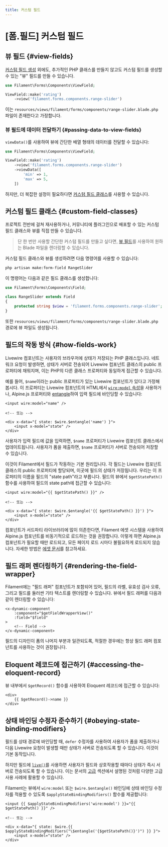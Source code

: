 ```yaml
---
title: 커스텀 필드
---
```

# [폼.필드] 커스텀 필드

<LaracastsBanner
    title="커스텀 폼 필드 만들기"
    description="Laracasts의 'Build Advanced Components for Filament' 시리즈를 시청하세요. 컴포넌트 제작 방법과 내부 도구 활용법을 모두 배울 수 있습니다."
    url="https://laracasts.com/series/build-advanced-components-for-filament/episodes/6"
    series="building-advanced-components"
/>

## 뷰 필드 {#view-fields}

[커스텀 필드 생성](#custom-field-classes) 외에도, 추가적인 PHP 클래스를 만들지 않고도 커스텀 필드를 생성할 수 있는 "뷰" 필드를 만들 수 있습니다.

```php
use Filament\Forms\Components\ViewField;

ViewField::make('rating')
    ->view('filament.forms.components.range-slider')
```

이는 `resources/views/filament/forms/components/range-slider.blade.php` 파일이 존재한다고 가정합니다.

### 뷰 필드에 데이터 전달하기 {#passing-data-to-view-fields}

`viewData()`를 사용하여 뷰에 간단한 배열 형태의 데이터를 전달할 수 있습니다:

```php
use Filament\Forms\Components\ViewField;

ViewField::make('rating')
    ->view('filament.forms.components.range-slider')
    ->viewData([
        'min' => 1,
        'max' => 5,
    ])
```

하지만, 더 복잡한 설정이 필요하다면 [커스텀 필드 클래스](#custom-field-classes)를 사용할 수 있습니다.

## 커스텀 필드 클래스 {#custom-field-classes}

프로젝트 전반에 걸쳐 재사용하거나, 커뮤니티에 플러그인으로 배포할 수 있는 커스텀 필드 클래스와 뷰를 직접 만들 수 있습니다.

> 단 한 번만 사용할 간단한 커스텀 필드를 만들고 싶다면, [뷰 필드](#view)를 사용하여 원하는 Blade 파일을 렌더링할 수 있습니다.

커스텀 필드 클래스와 뷰를 생성하려면 다음 명령어를 사용할 수 있습니다:

```bash
php artisan make:form-field RangeSlider
```

이 명령어는 다음과 같은 필드 클래스를 생성합니다:

```php
use Filament\Forms\Components\Field;

class RangeSlider extends Field
{
    protected string $view = 'filament.forms.components.range-slider';
}
```

또한 `resources/views/filament/forms/components/range-slider.blade.php` 경로에 뷰 파일도 생성됩니다.

## 필드의 작동 방식 {#how-fields-work}

Livewire 컴포넌트는 사용자의 브라우저에 상태가 저장되는 PHP 클래스입니다. 네트워크 요청이 발생하면, 상태가 서버로 전송되어 Livewire 컴포넌트 클래스의 public 프로퍼티에 채워지며, 이는 PHP의 다른 클래스 프로퍼티와 동일하게 접근할 수 있습니다.

예를 들어, `$name`이라는 public 프로퍼티가 있는 Livewire 컴포넌트가 있다고 가정해봅시다. 이 프로퍼티는 Livewire 컴포넌트의 HTML에서 [`wire:model` 속성](https://livewire.laravel.com/docs/properties#data-binding)을 사용하거나, Alpine.js 프로퍼티와 [entangle](https://livewire.laravel.com/docs/javascript#the-wire-object)하여 입력 필드에 바인딩할 수 있습니다:

```blade
<input wire:model="name" />

<!-- 또는 -->

<div x-data="{ state: $wire.$entangle('name') }">
    <input x-model="state" />
</div>
```

사용자가 입력 필드에 값을 입력하면, `$name` 프로퍼티가 Livewire 컴포넌트 클래스에서 업데이트됩니다. 사용자가 폼을 제출하면, `$name` 프로퍼티가 서버로 전송되어 저장할 수 있습니다.

이것이 Filament에서 필드가 작동하는 기본 원리입니다. 각 필드는 Livewire 컴포넌트 클래스의 public 프로퍼티에 할당되며, 이곳에 필드의 상태가 저장됩니다. 우리는 이 프로퍼티의 이름을 필드의 "state path"라고 부릅니다. 필드의 뷰에서 `$getStatePath()` 함수를 사용하여 필드의 state path에 접근할 수 있습니다:

```blade
<input wire:model="{{ $getStatePath() }}" />

<!-- 또는 -->

<div x-data="{ state: $wire.$entangle('{{ $getStatePath() }}') }">
    <input x-model="state" />
</div>
```

컴포넌트가 서드파티 라이브러리에 많이 의존한다면, Filament 에셋 시스템을 사용하여 Alpine.js 컴포넌트를 비동기적으로 로드하는 것을 권장합니다. 이렇게 하면 Alpine.js 컴포넌트가 필요할 때만 로드되고, 모든 페이지 로드 시마다 불필요하게 로드되지 않습니다. 자세한 방법은 [에셋 문서](../../support/assets#asynchronous-alpinejs-components)를 참고하세요.

## 필드 래퍼 렌더링하기 {#rendering-the-field-wrapper}

Filament에는 "필드 래퍼" 컴포넌트가 포함되어 있어, 필드의 라벨, 유효성 검사 오류, 그리고 필드를 둘러싼 기타 텍스트를 렌더링할 수 있습니다. 뷰에서 필드 래퍼를 다음과 같이 렌더링할 수 있습니다:

```blade
<x-dynamic-component
    :component="$getFieldWrapperView()"
    :field="$field"
>
    <!-- Field -->
</x-dynamic-component>
```

필드의 디자인이 폼의 나머지 부분과 일관되도록, 적절한 경우에는 항상 필드 래퍼 컴포넌트를 사용하는 것이 권장됩니다.

## Eloquent 레코드에 접근하기 {#accessing-the-eloquent-record}

뷰 내부에서 `$getRecord()` 함수를 사용하여 Eloquent 레코드에 접근할 수 있습니다:

```blade
<div>
    {{ $getRecord()->name }}
</div>
```

## 상태 바인딩 수정자 준수하기 {#obeying-state-binding-modifiers}

필드를 상태 경로에 바인딩할 때, `defer` 수정자를 사용하여 사용자가 폼을 제출하거나 다음 Livewire 요청이 발생할 때만 상태가 서버로 전송되도록 할 수 있습니다. 이것이 기본 동작입니다.

하지만 필드에 [`live()`](../advanced#the-basics-of-reactivity)를 사용하면 사용자가 필드와 상호작용할 때마다 상태가 즉시 서버로 전송되도록 할 수 있습니다. 이는 문서의 [고급](../advanced) 섹션에서 설명된 것처럼 다양한 고급 사용 사례에 활용할 수 있습니다.

Filament는 뷰에서 `wire:model` 또는 `$wire.$entangle()` 바인딩에 상태 바인딩 수정자를 적용할 수 있도록 `$applyStateBindingModifiers()` 함수를 제공합니다:

```blade
<input {{ $applyStateBindingModifiers('wire:model') }}="{{ $getStatePath() }}" />

<!-- 또는 -->

<div x-data="{ state: $wire.{{ $applyStateBindingModifiers("\$entangle('{$getStatePath()}')") }} }">
    <input x-model="state" />
</div>
```
